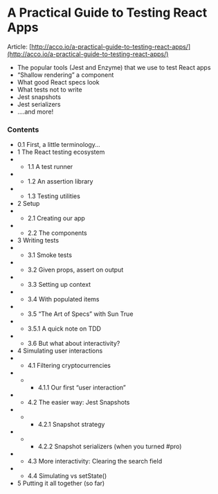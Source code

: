 # A Practical Guide to Testing React Apps

Article: [http://acco.io/a-practical-guide-to-testing-react-apps/](http://acco.io/a-practical-guide-to-testing-react-apps/)

- The popular tools (Jest and Enzyme) that we use to test React apps
- “Shallow rendering” a component
- What good React specs look
- What tests not to write
- Jest snapshots
- Jest serializers
- ….and more!

### Contents

- 0.1 First, a little terminology…
- 1 The React testing ecosystem
- - 1.1 A test runner
- - 1.2 An assertion library
- - 1.3 Testing utilities
- 2 Setup
- - 2.1 Creating our app
- - 2.2 The components
- 3 Writing tests
- - 3.1 Smoke tests
- - 3.2 Given props, assert on output
- - 3.3 Setting up context
- - 3.4 With populated items
- - 3.5 “The Art of Specs” with Sun True
- - 3.5.1 A quick note on TDD
- - 3.6 But what about interactivity?
- 4 Simulating user interactions
- - 4.1 Filtering cryptocurrencies
- - - 4.1.1 Our first “user interaction”
- - 4.2 The easier way: Jest Snapshots
- - - 4.2.1 Snapshot strategy
- - - 4.2.2 Snapshot serializers (when you turned #pro)
- - 4.3 More interactivity: Clearing the search field
- - 4.4 Simulating vs setState()
- 5 Putting it all together (so far)